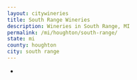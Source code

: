 ```yaml
---
layout: citywineries
title: South Range Wineries
description: Wineries in South Range, MI
permalink: /mi/houghton/south-range/
state: mi
county: houghton
city: south range
---
```

-
